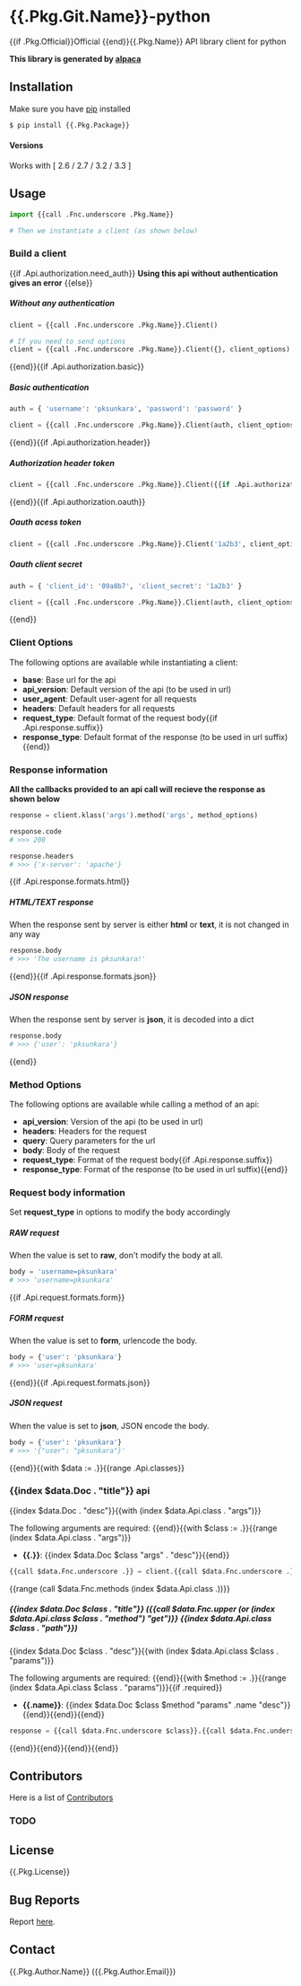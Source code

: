 # {{.Pkg.Git.Name}}-python

{{if .Pkg.Official}}Official {{end}}{{.Pkg.Name}} API library client for python

__This library is generated by [alpaca](https://github.com/pksunkara/alpaca)__

## Installation

Make sure you have [pip](https://pypi.python.org/pypi/pip) installed

```bash
$ pip install {{.Pkg.Package}}
```

#### Versions

Works with [ 2.6 / 2.7 / 3.2 / 3.3 ]

## Usage

```python
import {{call .Fnc.underscore .Pkg.Name}}

# Then we instantiate a client (as shown below)
```

### Build a client
{{if .Api.authorization.need_auth}}
__Using this api without authentication gives an error__
{{else}}
##### Without any authentication

```python
client = {{call .Fnc.underscore .Pkg.Name}}.Client()

# If you need to send options
client = {{call .Fnc.underscore .Pkg.Name}}.Client({}, client_options)
```
{{end}}{{if .Api.authorization.basic}}
##### Basic authentication

```python
auth = { 'username': 'pksunkara', 'password': 'password' }

client = {{call .Fnc.underscore .Pkg.Name}}.Client(auth, client_options)
```
{{end}}{{if .Api.authorization.header}}
##### Authorization header token

```python
client = {{call .Fnc.underscore .Pkg.Name}}.Client({{if .Api.authorization.oauth}}{'http_header': '1a2b3'}{{else}}'1a2b3'{{end}}, client_options)
```
{{end}}{{if .Api.authorization.oauth}}
##### Oauth acess token

```python
client = {{call .Fnc.underscore .Pkg.Name}}.Client('1a2b3', client_options)
```

##### Oauth client secret

```python
auth = { 'client_id': '09a8b7', 'client_secret': '1a2b3' }

client = {{call .Fnc.underscore .Pkg.Name}}.Client(auth, client_options)
```
{{end}}
### Client Options

The following options are available while instantiating a client:

 * __base__: Base url for the api
 * __api_version__: Default version of the api (to be used in url)
 * __user_agent__: Default user-agent for all requests
 * __headers__: Default headers for all requests
 * __request_type__: Default format of the request body{{if .Api.response.suffix}}
 * __response_type__: Default format of the response (to be used in url suffix){{end}}

### Response information

__All the callbacks provided to an api call will recieve the response as shown below__

```python
response = client.klass('args').method('args', method_options)

response.code
# >>> 200

response.headers
# >>> {'x-server': 'apache'}
```
{{if .Api.response.formats.html}}
##### HTML/TEXT response

When the response sent by server is either __html__ or __text__, it is not changed in any way

```python
response.body
# >>> 'The username is pksunkara!'
```
{{end}}{{if .Api.response.formats.json}}
##### JSON response

When the response sent by server is __json__, it is decoded into a dict

```python
response.body
# >>> {'user': 'pksunkara'}
```
{{end}}
### Method Options

The following options are available while calling a method of an api:

 * __api_version__: Version of the api (to be used in url)
 * __headers__: Headers for the request
 * __query__: Query parameters for the url
 * __body__: Body of the request
 * __request_type__: Format of the request body{{if .Api.response.suffix}}
 * __response_type__: Format of the response (to be used in url suffix){{end}}

### Request body information

Set __request_type__ in options to modify the body accordingly

##### RAW request

When the value is set to __raw__, don't modify the body at all.

```python
body = 'username=pksunkara'
# >>> 'username=pksunkara'
```
{{if .Api.request.formats.form}}
##### FORM request

When the value is set to __form__, urlencode the body.

```python
body = {'user': 'pksunkara'}
# >>> 'user=pksunkara'
```
{{end}}{{if .Api.request.formats.json}}
##### JSON request

When the value is set to __json__, JSON encode the body.

```python
body = {'user': 'pksunkara'}
# >>> '{"user": "pksunkara"}'
```
{{end}}{{with $data := .}}{{range .Api.classes}}
### {{index $data.Doc . "title"}} api

{{index $data.Doc . "desc"}}{{with (index $data.Api.class . "args")}}

The following arguments are required:
{{end}}{{with $class := .}}{{range (index $data.Api.class . "args")}}
 * __{{.}}__: {{index $data.Doc $class "args" . "desc"}}{{end}}

```python
{{call $data.Fnc.underscore .}} = client.{{call $data.Fnc.underscore .}}({{call $data.Fnc.prnt.python (index $data.Doc . "args") ", " false}})
```
{{range (call $data.Fnc.methods (index $data.Api.class .))}}
##### {{index $data.Doc $class . "title"}} ({{call $data.Fnc.upper (or (index $data.Api.class $class . "method") "get")}} {{index $data.Api.class $class . "path"}})

{{index $data.Doc $class . "desc"}}{{with (index $data.Api.class $class . "params")}}

The following arguments are required:
{{end}}{{with $method := .}}{{range (index $data.Api.class $class . "params")}}{{if .required}}
 * __{{.name}}__: {{index $data.Doc $class $method "params" .name "desc"}}{{end}}{{end}}{{end}}

```python
response = {{call $data.Fnc.underscore $class}}.{{call $data.Fnc.underscore .}}({{call $data.Fnc.prnt.python (index $data.Doc $class . "params") ", " true}}options)
```
{{end}}{{end}}{{end}}{{end}}
## Contributors
Here is a list of [Contributors](https://{{.Pkg.Git.Site}}/{{.Pkg.Git.User}}/{{.Pkg.Git.Name}}-python/contributors)

### TODO

## License
{{.Pkg.License}}

## Bug Reports
Report [here](https://{{.Pkg.Git.Site}}/{{.Pkg.Git.User}}/{{.Pkg.Git.Name}}-python/issues).

## Contact
{{.Pkg.Author.Name}} ({{.Pkg.Author.Email}})
